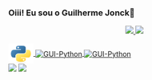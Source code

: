 ### Oiii! Eu sou o Guilherme Jonck👋

<div>
  <div align="center">
  <a href="https://github.com/GuilhermeJonck">
  <img height="170em" src="https://github-readme-stats.vercel.app/api?username=GuilhermeJonck&show_icons=true&theme=white&include_all_commits=true&count_private=true"/>
  <img height="170em"  src="https://github-readme-stats.vercel.app/api/top-langs/?username=GuilhermeJonck&layout=compact&langs_count=7&theme=white"/>
</div> 
    
<div style="display: inline_block"><br>
  <img align="center" alt="GUI-Python" height="40" width="50" src="https://raw.githubusercontent.com/devicons/devicon/master/icons/python/python-original.svg">
  <img align="center" alt="GUI-Python" height="40" width="50" src="https://cdn.jsdelivr.net/gh/devicons/devicon/icons/bash/bash-plain.svg">
  <img align="center" alt="GUI-Python" height="60" width="50" src="https://cdn.jsdelivr.net/gh/devicons/devicon/icons/php/php-original.svg"> 
</div>
  <a href="https://https://www.linkedin.com/in/guilherme-jonck-979182218" target="_blank"><img src="https://img.shields.io/badge/-LinkedIn-%230077B5?style=for-the-badge&logo=linkedin&logoColor=white" target="_blank"></a>
  <a href = "mailto:guijonckk@gmail.com"><img src="https://img.shields.io/badge/-Gmail-%23333?style=for-the-badge&logo=gmail&logoColor=white" target="_blank"></a>
  
</div>

